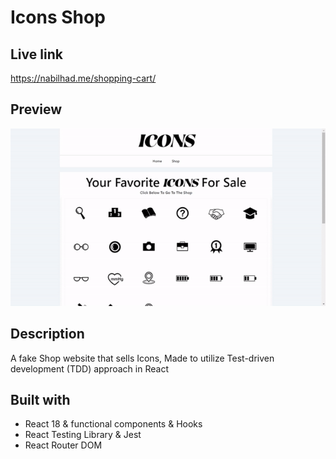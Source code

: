 # Icons Shop

## Live link

https://nabilhad.me/shopping-cart/

## Preview

![Project preview Gif](shopping-cart-preview.gif)

## Description

A fake Shop website that sells Icons, Made to utilize Test-driven development (TDD) approach in React

## Built with

- React 18 & functional components & Hooks
- React Testing Library & Jest
- React Router DOM
